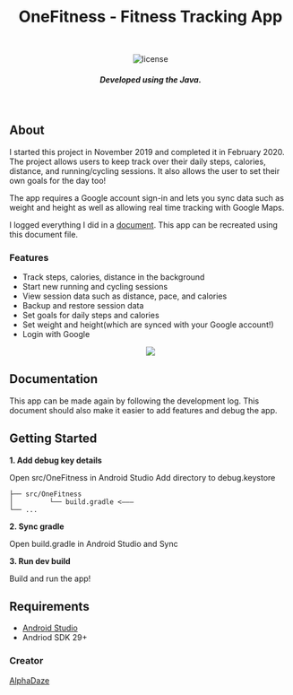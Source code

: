 <br />
<br />

<h1 align="center">
  OneFitness - Fitness Tracking App
</h1>

<br />

<p align="center">
  <img alt="license" src="https://img.shields.io/github/license/AlphaDaze/word-search-solver">
</p>

<h5 align="center">
  <b>
      Developed using the Java.
  </b>
</h5>

<br />

## About

I started this project in November 2019 and completed it in February 2020. The project allows users to keep track over their daily steps, calories, distance, and running/cycling sessions. It also allows the user to set their own goals for the day too!

The app requires a Google account sign-in and lets you sync data such as weight and height as well as allowing real time tracking with Google Maps.

I logged everything I did in a [document](). This app can be recreated using this document file.

### Features

- Track steps, calories, distance in the background
- Start new running and cycling sessions
- View session data such as distance, pace, and calories
- Backup and restore session data
- Set goals for daily steps and calories
- Set weight and height(which are synced with your Google account!)
- Login with Google

<p align="center">
  <img src="https://s4.gifyu.com/images/ezgif.com-gif-makerbd442116522eee39.gif" />
</p>

<!-- DOCUMENTATION -->

## Documentation

This app can be made again by following the development log. This document should also make it easier to add features and debug the app.

## Getting Started

**1. Add debug key details**

Open src/OneFitness in Android Studio
Add directory to debug.keystore

```
├── src/OneFitness
│         └── build.gradle <–––
└── ...
```

**2. Sync gradle**

Open build.gradle in Android Studio and Sync

**3. Run dev build**

Build and run the app!

## Requirements

- [Android Studio](https://developer.android.com/studio)
- Andriod SDK 29+

<!-- CONTACT -->

### Creator

[AlphaDaze](https://github.com/AlphaDaze)
